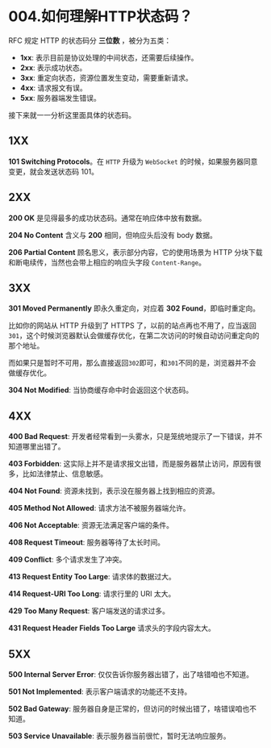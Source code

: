 # 004.如何理解HTTP状态码？

RFC 规定 HTTP 的状态码分 **三位数** ，被分为五类：

- **1xx**: 表示目前是协议处理的中间状态，还需要后续操作。
- **2xx**: 表示成功状态。
- **3xx**: 重定向状态，资源位置发生变动，需要重新请求。
- **4xx**: 请求报文有误。
- **5xx**: 服务器端发生错误。

接下来就一一分析这里面具体的状态码。

## 1XX

**101 Switching Protocols**。在 `HTTP` 升级为 `WebSocket` 的时候，如果服务器同意变更，就会发送状态码 101。

## 2XX

**200 OK** 是见得最多的成功状态码。通常在响应体中放有数据。

**204 No Content** 含义与 **200** 相同，但响应头后没有 body 数据。

**206 Partial Content** 顾名思义，表示部分内容，它的使用场景为 HTTP 分块下载和断电续传，当然也会带上相应的响应头字段 `Content-Range`。

## 3XX

**301 Moved Permanently** 即永久重定向，对应着 **302 Found**，即临时重定向。

比如你的网站从 HTTP 升级到了 HTTPS 了，以前的站点再也不用了，应当返回 `301`，这个时候浏览器默认会做缓存优化，在第二次访问的时候自动访问重定向的那个地址。

而如果只是暂时不可用，那么直接返回`302`即可，和`301`不同的是，浏览器并不会做缓存优化。

**304 Not Modified**: 当协商缓存命中时会返回这个状态码。

## 4XX

**400 Bad Request**: 开发者经常看到一头雾水，只是笼统地提示了一下错误，并不知道哪里出错了。

**403 Forbidden**: 这实际上并不是请求报文出错，而是服务器禁止访问，原因有很多，比如法律禁止、信息敏感。

**404 Not Found**: 资源未找到，表示没在服务器上找到相应的资源。

**405 Method Not Allowed**: 请求方法不被服务器端允许。

**406 Not Acceptable**: 资源无法满足客户端的条件。

**408 Request Timeout**: 服务器等待了太长时间。

**409 Conflict**: 多个请求发生了冲突。

**413 Request Entity Too Large**: 请求体的数据过大。

**414 Request-URI Too Long**: 请求行里的 URI 太大。

**429 Too Many Request**: 客户端发送的请求过多。

**431 Request Header Fields Too Large** 请求头的字段内容太大。

## 5XX

**500 Internal Server Error**: 仅仅告诉你服务器出错了，出了啥错咱也不知道。

**501 Not Implemented**: 表示客户端请求的功能还不支持。

**502 Bad Gateway**: 服务器自身是正常的，但访问的时候出错了，啥错误咱也不知道。

**503 Service Unavailable**: 表示服务器当前很忙，暂时无法响应服务。
